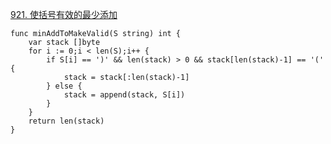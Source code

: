[921. 使括号有效的最少添加](https://leetcode-cn.com/problems/minimum-add-to-make-parentheses-valid/)

```golang
func minAddToMakeValid(S string) int {
    var stack []byte
    for i := 0;i < len(S);i++ {
        if S[i] == ')' && len(stack) > 0 && stack[len(stack)-1] == '(' {
            stack = stack[:len(stack)-1]
        } else {
            stack = append(stack, S[i])
        }
    }
    return len(stack)
}
```

